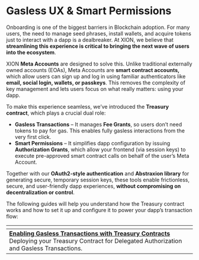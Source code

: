 # Gasless UX & Smart Permissions

Onboarding is one of the biggest barriers in Blockchain adoption. For many users, the need to manage seed phrases, install wallets, and acquire tokens just to interact with a dapp is a dealbreaker. At XION, we believe that **streamlining this experience is critical to bringing the next wave of users into the ecosystem**.

XION **Meta Accounts** are designed to solve this. Unlike traditional externally owned accounts (EOAs), Meta Accounts are **smart contract accounts,** which allow users can sign up and log in using familiar authenticators like **email, social login, wallets, or passkeys**. This removes the complexity of key management and lets users focus on what really matters: using your dapp.

To make this experience seamless, we’ve introduced the **Treasury contract**, which plays a crucial dual role:

* **Gasless Transactions** – It manages **Fee Grants**, so users don’t need tokens to pay for gas. This enables fully gasless interactions from the very first click.
* **Smart Permissions** – It simplifies dapp configuration by issuing **Authorization Grants**, which allow your frontend (via session keys) to execute pre-approved smart contract calls on behalf of the user’s Meta Account.

Together with our **OAuth2-style authentication** and **Abstraxion library** for generating secure, temporary session keys, these tools enable frictionless, secure, and user-friendly dapp experiences, **without compromising on decentralization or control**.

The following guides will help you understand how the Treasury contract works and how to set it up and configure it to power your dapp’s transaction flow:

<table data-view="cards"><thead><tr><th></th></tr></thead><tbody><tr><td><a href="https://docs.burnt.com/xion/developers/featured-guides/your-first-dapp/treasury-contracts"><strong>Enabling Gasless Transactions with Treasury Contracts</strong></a><br>Deploying your Treasury Contract for Delegated Authorization and Gasless Transactions.</td></tr></tbody></table>
